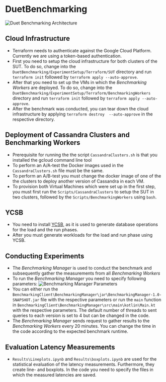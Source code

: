 # DuetBenchmarking


![Duet Benchmarking Architecture](https://user-images.githubusercontent.com/60180336/187493371-4957d94c-47b9-40e6-8b20-4ee5fddcf01f.jpg)


## Cloud Infrastructure 
- Terraform needs to authenticate against the Google Cloud Platform. Currently we are using a token-based authentication. 
- First you need to setup the cloud infrastructure for both clusters of the SUT. To do so, change into the ``DuetBenchmarking/ExperimentSetup/Terraform/SUT`` directory and run ``terraform init`` followed by ``terraform apply --auto-approve``. 
- After that you need to set up the VMs in which the *Benchmarking Workers* are deployed. To do so, change into the ``DuetBenchmarking/ExperimentSetup/Terraform/BenchmarkingWorkers`` directory and run ``terraform init`` followed by ``terraform apply --auto-approve``. 
- After the benchmark was conducted, you can tear down the cloud infrastructure by applying ``terraform destroy  --auto-approve`` in the respective directory.



## Deployment of Cassandra Clusters and Benchmarking Workers
- Prerequisite for running the the script ``CassandraClusters.sh`` is that you installed the gcloud command line tool 
- To perform an A/A-test the Docker images used in the ``CassandraClusters.sh`` file must be the same. 
- To perform an A/B-test you must change the docker image of one of the the clusters to deploy another version of Cassandra in each VM. 
- To provision both Virtual Machines which were set up in the first step, you must first run the ``Scripts/CassandraClusters`` to setup the SUT in two clusters, followed by the ``Scripts/BenchmarkingWorkers`` using ``bash``.

## YCSB 
- You need to install [YCSB](https://github.com/brianfrankcooper/YCSB), as it is used to generate database operations for the load and the run phases. 
- After you must generate workloads for the load and run phase using YCSB.



## Conducting Experiments 
- The *Benchmarking Manager* is used to conduct the benchmark and subsequently gather the measurements from all *Benchmarking Workers*
- To run the *Benchmarking Manager* you need to specify following parameters: 
![Benchmarking Manager Parameters](https://user-images.githubusercontent.com/60180336/187493579-0e440eca-9b7b-45d2-87c4-ae0c007aeeb9.jpg)
- You can either run the ``BenchmarkingClient\BenchmarkingManager\jar\BenchmarkingManager-1.0-SNAPSHOT.jar`` file with the respective parameters or run the ``main`` function in ``BenchmarkingClient\BenchmarkingManager\src\main\kotlin\Main.kt`` with the respective parameters. The default number of threads to sent queries to each version is set to 4 but can be changed in the code.
- The *Benchmarking Manager* sends request to gather results to the *Benchmarking Workers* every 20 minutes. You can change the time in the code according to the expected benchmark runtime. 


## Evaluation Latency Measurements
- ``Results\Lineplots.ipynb`` and ``Results\boxplots.ipynb`` are used for the statistical evaluation of the latency measurements. Furthermore, they create line- and boxplots. In the code you need to specify the files in which the measured latencies are saved. 